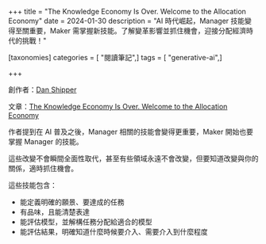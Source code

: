 +++
title = "The Knowledge Economy Is Over. Welcome to the Allocation Economy"
date = 2024-01-30
description = "AI 時代崛起，Manager 技能變得至關重要，Maker 需掌握新技能。了解變革影響並抓住機會，迎接分配經濟時代的挑戰！"

[taxonomies]
categories = [ "閱讀筆記",]
tags = [ "generative-ai",]

+++

創作者：[Dan Shipper](https://every.to/@danshipper)

文章：[The Knowledge Economy Is Over. Welcome to the Allocation Economy](https://every.to/chain-of-thought/the-knowledge-economy-is-over-welcome-to-the-allocation-economy/)

作者提到在 AI 普及之後，Manager 相關的技能會變得更重要，Maker 開始也要掌握 Manager 的技能。

這些改變不會瞬間全面性取代，甚至有些領域永遠不會改變，但要知道改變與你的關係，適時抓住機會。

這些技能包含：

* 能定義明確的願景、要達成的任務
* 有品味，且能清楚表達
* 能評估模型，並解構任務分配給適合的模型
* 能評估結果，明確知道什麼時候要介入、需要介入到什麼程度
